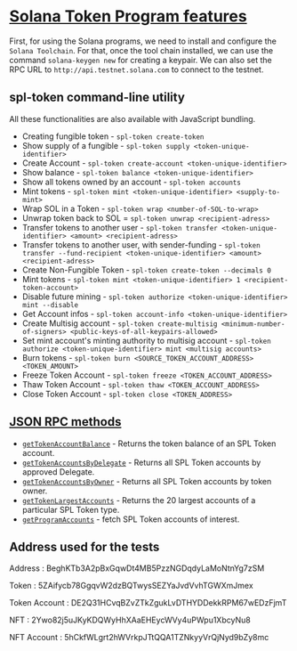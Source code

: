 # [Solana Token Program features](https://github.com/solana-labs/solana-program-library/tree/master/token)

First, for using the Solana programs, we need to install and configure the `Solana Toolchain`.
For that, once the tool chain installed, we can use the command `solana-keygen new` for creating a keypair.
We can also set the RPC URL to `http://api.testnet.solana.com` to connect to the testnet.

## spl-token command-line utility

All these functionalities are also available with JavaScript bundling.

  - Creating fungible token - `spl-token create-token`
  - Show supply of a fungible  - `spl-token supply <token-unique-identifier>`
  - Create Account - `spl-token create-account <token-unique-identifier>`
  - Show balance - `spl-token balance <token-unique-identifier>`
  - Show all tokens owned by an account - `spl-token accounts`
  - Mint tokens - `spl-token mint <token-unique-identifier> <supply-to-mint>`
  - Wrap SOL in a Token - `spl-token wrap <number-of-SOL-to-wrap>`
  - Unwrap token back to SOL = `spl-token unwrap <recipient-adress>`
  - Transfer tokens to another user - `spl-token transfer <token-unique-identifier> <amount> <recipient-adress>`
  - Transfer tokens to another user, with sender-funding - `spl-token transfer --fund-recipient <token-unique-identifier> <amount> <recipient-adress>`
  - Create Non-Fungible Token - `spl-token create-token --decimals 0`
  - Mint tokens - `spl-token mint <token-unique-identifier> 1 <recipient-token-account>`
  - Disable future mining - `spl-token authorize <token-unique-identifier> mint --disable`
  - Get Account infos - `spl-token account-info <token-unique-identifier>`
  - Create Multisig account - `spl-token create-multisig <minimum-number-of-signers> <public-keys-of-all-keypairs-allowed>`
  - Set mint account's minting authority to multisig account - `spl-token authorize <token-unique-identifier> mint <multisig accounts>`
  - Burn tokens - `spl-token burn <SOURCE_TOKEN_ACCOUNT_ADDRESS> <TOKEN_AMOUNT>`
  - Freeze Token Account - `spl-token freeze <TOKEN_ACCOUNT_ADDRESS>`
  - Thaw Token Account - `spl-token thaw <TOKEN_ACCOUNT_ADDRESS>`
  - Close Token Account - `spl-token close <TOKEN_ADDRESS>`

## [JSON RPC methods](https://docs.solana.com/developing/clients/jsonrpc-api)

- [`getTokenAccountBalance`](https://docs.solana.com/developing/clients/jsonrpc-api#gettokenaccountbalance) - Returns the token balance of an SPL Token account.
- [`getTokenAccountsByDelegate`](https://docs.solana.com/developing/clients/jsonrpc-api#gettokenaccountsbydelegate) - Returns all SPL Token accounts by approved Delegate.
- [`getTokenAccountsByOwner`](https://docs.solana.com/developing/clients/jsonrpc-api#gettokenaccountsbyowner) - Returns all SPL Token accounts by token owner.
- [`getTokenLargestAccounts`](https://docs.solana.com/developing/clients/jsonrpc-api#gettokenlargestaccounts) - Returns the 20 largest accounts of a particular SPL Token type.
- [`getProgramAccounts`](https://docs.solana.com/developing/clients/jsonrpc-api#getprogramaccounts) - fetch SPL Token accounts of interest.

## Address used for the tests

Address : BeghKTb3A2pBxGqwDt4MB5PzzNGDqdyLaMoNtnYg7zSM

Token :  5ZAifycb78GgqvW2dzBQTwysSEZYaJvdVvhTGWXmJmex

Token Account : DE2Q31HCvqBZvZTkZgukLvDTHYDDekkRPM67wEDzFjmT

NFT : 2Ywo82j5uJKyKDQWyHhXAaEHEycWVy4uPWpu1XbcyNu8

NFT Account :  5hCkfWLgrt2hWVrkpJTtQQA1TZNkyyVrQjNyd9bZy8mc
